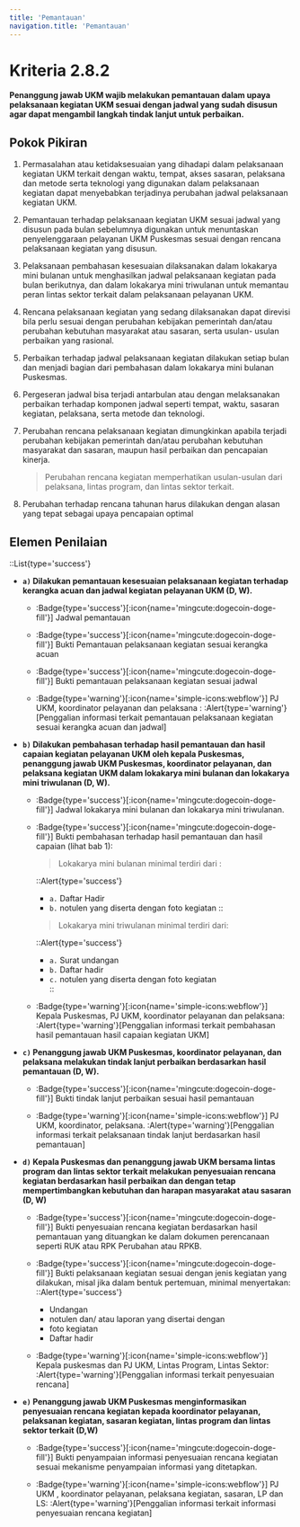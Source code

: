 ```yaml
---
title: 'Pemantauan'
navigation.title: 'Pemantauan'
---
```


# Kriteria 2.8.2 
**Penanggung jawab UKM wajib melakukan pemantauan dalam upaya pelaksanaan kegiatan UKM sesuai dengan jadwal yang sudah disusun agar dapat mengambil langkah tindak lanjut untuk perbaikan.** 


## Pokok Pikiran 

1. Permasalahan atau ketidaksesuaian yang dihadapi dalam pelaksanaan kegiatan UKM terkait dengan waktu, tempat, akses sasaran, pelaksana dan metode serta teknologi yang digunakan dalam pelaksanaan kegiatan dapat menyebabkan terjadinya perubahan jadwal pelaksanaan kegiatan UKM. 

2. Pemantauan terhadap pelaksanaan kegiatan UKM sesuai jadwal yang disusun pada bulan sebelumnya digunakan untuk menuntaskan penyelenggaraan pelayanan UKM Puskesmas sesuai dengan rencana pelaksanaan kegiatan yang disusun. 

1. Pelaksanaan pembahasan kesesuaian dilaksanakan dalam lokakarya mini bulanan untuk menghasilkan jadwal pelaksanaan kegiatan pada bulan berikutnya, dan dalam lokakarya mini triwulanan untuk  memantau peran lintas sektor terkait dalam pelaksanaan pelayanan UKM. 

1. Rencana pelaksanaan kegiatan yang sedang dilaksanakan dapat direvisi bila perlu sesuai dengan perubahan kebijakan pemerintah dan/atau perubahan kebutuhan masyarakat atau sasaran, serta usulan- usulan perbaikan yang rasional. 

1. Perbaikan terhadap jadwal pelaksanaan kegiatan dilakukan setiap bulan dan menjadi bagian dari pembahasan dalam lokakarya mini bulanan Puskesmas. 

1. Pergeseran jadwal bisa terjadi antarbulan atau dengan melaksanakan perbaikan terhadap komponen jadwal seperti tempat, waktu, sasaran kegiatan, pelaksana, serta metode dan teknologi. 

1. Perubahan rencana pelaksanaan kegiatan dimungkinkan apabila terjadi perubahan kebijakan pemerintah dan/atau perubahan kebutuhan masyarakat dan sasaran,  maupun  hasil  perbaikan  dan pencapaian kinerja. 

    > Perubahan rencana kegiatan memperhatikan usulan-usulan dari pelaksana, lintas program, dan lintas sektor terkait. 

1. Perubahan terhadap rencana tahunan  harus  dilakukan dengan alasan yang tepat sebagai upaya pencapaian optimal 

## Elemen Penilaian 
::List{type='success'}
- **`a)` Dilakukan pemantauan kesesuaian pelaksanaan kegiatan terhadap kerangka acuan dan jadwal kegiatan pelayanan UKM (D, W).**

    - :Badge{type='success'}[:icon{name='mingcute:dogecoin-doge-fill'}] Jadwal pemantauan 
    - :Badge{type='success'}[:icon{name='mingcute:dogecoin-doge-fill'}] Bukti Pemantauan pelaksanaan kegiatan sesuai kerangka acuan 
    - :Badge{type='success'}[:icon{name='mingcute:dogecoin-doge-fill'}] Bukti pemantauan pelaksanaan kegiatan sesuai jadwal 
    
    - :Badge{type='warning'}[:icon{name='simple-icons:webflow'}] PJ UKM, koordinator pelayanan dan pelaksana : :Alert{type='warning'}[Penggalian informasi terkait pemantauan pelaksanaan kegiatan sesuai kerangka acuan dan jadwal] 
 
- **`b)` Dilakukan pembahasan terhadap hasil pemantauan dan hasil capaian kegiatan pelayanan UKM oleh kepala Puskesmas, penanggung jawab UKM Puskesmas, koordinator pelayanan, dan pelaksana kegiatan UKM dalam lokakarya mini bulanan dan lokakarya mini triwulanan (D, W).** 

    - :Badge{type='success'}[:icon{name='mingcute:dogecoin-doge-fill'}] Jadwal lokakarya mini bulanan dan lokakarya mini triwulanan. 
    - :Badge{type='success'}[:icon{name='mingcute:dogecoin-doge-fill'}] Bukti pembahasan terhadap hasil pemantauan dan hasil capaian (lihat bab 1): 
      >  Lokakarya mini bulanan minimal terdiri dari :  
      
      ::Alert{type='success'}
        - `a.` Daftar Hadir 
        - `b.` notulen yang diserta dengan foto kegiatan 
      ::
      >  Lokakarya mini triwulanan minimal terdiri dari: 
      
      ::Alert{type='success'}
        - `a.` Surat undangan 
        - `b.` Daftar hadir 
        - `c.` notulen yang diserta dengan foto kegiatan  
      ::

    - :Badge{type='warning'}[:icon{name='simple-icons:webflow'}] Kepala Puskesmas, PJ UKM, koordinator pelayanan dan pelaksana: :Alert{type='warning'}[Penggalian informasi terkait pembahasan hasil pemantauan hasil capaian kegiatan UKM]  

- **`c)` Penanggung jawab UKM Puskesmas, koordinator pelayanan, dan pelaksana melakukan tindak lanjut perbaikan berdasarkan hasil pemantauan (D, W).**  

    - :Badge{type='success'}[:icon{name='mingcute:dogecoin-doge-fill'}] Bukti tindak lanjut perbaikan sesuai hasil pemantauan 
    
    - :Badge{type='warning'}[:icon{name='simple-icons:webflow'}] PJ UKM, koordinator, pelaksana. :Alert{type='warning'}[Penggalian informasi terkait pelaksanaan tindak lanjut berdasarkan hasil pemantauan] 
 
- **`d)` Kepala Puskesmas dan penanggung jawab UKM bersama lintas program dan lintas sektor terkait melakukan penyesuaian rencana kegiatan berdasarkan hasil perbaikan dan dengan tetap mempertimbangkan kebutuhan dan harapan masyarakat atau sasaran (D, W)**  

    - :Badge{type='success'}[:icon{name='mingcute:dogecoin-doge-fill'}] Bukti penyesuaian rencana kegiatan berdasarkan hasil pemantauan yang dituangkan ke dalam dokumen perencanaan seperti RUK atau RPK Perubahan atau RPKB. 

    - :Badge{type='success'}[:icon{name='mingcute:dogecoin-doge-fill'}] Bukti pelaksanaan kegiatan sesuai dengan jenis kegiatan yang dilakukan, misal jika dalam bentuk pertemuan, minimal menyertakan: 
      ::Alert{type='success'}
        - Undangan 
        - notulen dan/ atau laporan yang disertai dengan 
        - foto kegiatan 
        - Daftar hadir  

    - :Badge{type='warning'}[:icon{name='simple-icons:webflow'}] Kepala puskesmas dan PJ UKM, Lintas Program, Lintas Sektor: :Alert{type='warning'}[Penggalian informasi terkait penyesuaian rencana] 
 
- **`e)` Penanggung jawab UKM Puskesmas menginformasikan penyesuaian rencana kegiatan kepada koordinator pelayanan, pelaksanan kegiatan, sasaran kegiatan, lintas program dan lintas sektor terkait (D,W)**  

    - :Badge{type='success'}[:icon{name='mingcute:dogecoin-doge-fill'}] Bukti penyampaian informasi penyesuaian rencana kegiatan sesuai mekanisme penyampaian informasi yang ditetapkan. 
    
    - :Badge{type='warning'}[:icon{name='simple-icons:webflow'}] PJ UKM , koordinator pelayanan, pelaksana kegiatan, sasaran, LP dan LS: :Alert{type='warning'}[Penggalian informasi terkait informasi penyesuaian rencana kegiatan] 
 